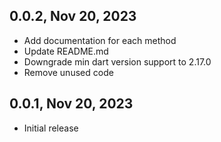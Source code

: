 ## 0.0.2, Nov 20, 2023
* Add documentation for each method
* Update README.md
* Downgrade min dart version support to 2.17.0
* Remove unused code

## 0.0.1, Nov 20, 2023
* Initial release

